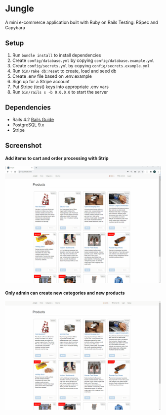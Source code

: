 # Jungle

A mini e-commerce application built with Ruby on Rails
Testing: RSpec and Capybara

## Setup

1. Run `bundle install` to install dependencies
2. Create `config/database.yml` by copying `config/database.example.yml`
3. Create `config/secrets.yml` by copying `config/secrets.example.yml`
4. Run `bin/rake db:reset` to create, load and seed db
5. Create .env file based on .env.example
6. Sign up for a Stripe account
7. Put Stripe (test) keys into appropriate .env vars
8. Run `bin/rails s -b 0.0.0.0` to start the server

## Dependencies

* Rails 4.2 [Rails Guide](http://guides.rubyonrails.org/v4.2/)
* PostgreSQL 9.x
* Stripe

## Screenshot

#### Add items to cart and order processing with Strip

![Add items to cart and order processing with Strip](https://github.com/MikeNguyenTT/jungle-rails/blob/master/docs/cart_and_order.gif?raw=true)


#### Only admin can create new categories and new products

![Only admin can create new categories and new products](https://github.com/MikeNguyenTT/jungle-rails/blob/master/docs/new_product_by_admin.gif?raw=true)